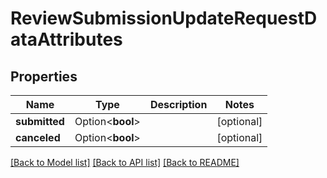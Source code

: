 # ReviewSubmissionUpdateRequestDataAttributes

## Properties

Name | Type | Description | Notes
------------ | ------------- | ------------- | -------------
**submitted** | Option<**bool**> |  | [optional]
**canceled** | Option<**bool**> |  | [optional]

[[Back to Model list]](../README.md#documentation-for-models) [[Back to API list]](../README.md#documentation-for-api-endpoints) [[Back to README]](../README.md)


